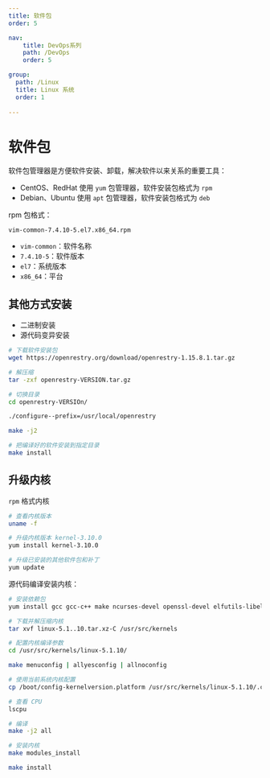 ```yaml
---
title: 软件包
order: 5

nav:
    title: DevOps系列
    path: /DevOps
    order: 5

group:
  path: /Linux
  title: Linux 系统
  order: 1
    
---
```


# 软件包

软件包管理器是方便软件安装、卸载，解决软件以来关系的重要工具：

- CentOS、RedHat 使用 `yum` 包管理器，软件安装包格式为 `rpm`
- Debian、Ubuntu 使用 `apt` 包管理器，软件安装包格式为 `deb`

rpm 包格式：

```
vim-common-7.4.10-5.el7.x86_64.rpm
```

- `vim-common`：软件名称
- `7.4.10-5`：软件版本
- `el7`：系统版本
- `x86_64`：平台

## 其他方式安装

- 二进制安装
- 源代码变异安装

```bash
# 下载软件安装包
wget https://openrestry.org/download/openrestry-1.15.8.1.tar.gz

# 解压缩
tar -zxf openrestry-VERSION.tar.gz

# 切换目录
cd openrestry-VERSIOn/

./configure--prefix=/usr/local/openrestry

make -j2

# 把编译好的软件安装到指定目录
make install
```

## 升级内核

`rpm` 格式内核

```bash
# 查看内核版本
uname -f

# 升级内核版本 kernel-3.10.0
yum install kernel-3.10.0

# 升级已安装的其他软件包和补丁
yum update
```

源代码编译安装内核：

```bash
# 安装依赖包
yum install gcc gcc-c++ make ncurses-devel openssl-devel elfutils-libelf-devel

# 下载并解压缩内核
tar xvf linux-5.1..10.tar.xz-C /usr/src/kernels

# 配置内核编译参数
cd /usr/src/kernels/linux-5.1.10/

make menuconfig | allyesconfig | allnoconfig

# 使用当前系统内核配置
cp /boot/config-kernelversion.platform /usr/src/kernels/linux-5.1.10/.config

# 查看 CPU
lscpu

# 编译
make -j2 all

# 安装内核
make modules_install

make install
```
